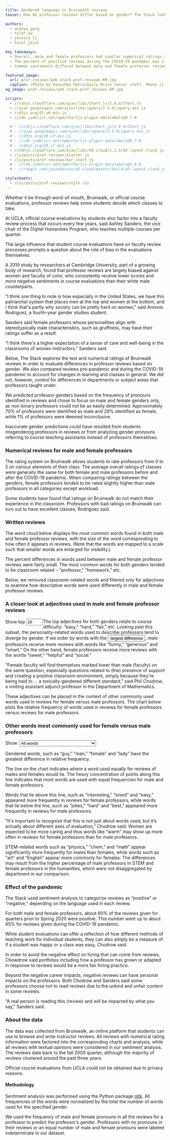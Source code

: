 ```yaml
---
title: Gendered language in Bruinwalk reviews
teaser: How do professor reviews differ based on gender? The Stack looks at the language used in professor reviews on Bruinwalk and examines how review sentiment changed during online learning.

authors:
  - ananya_garg
  - tyler_wu
  - jessica_li
  - hinal_jajal

key_takeaways:
  - Overall, male and female professors had similar numerical ratings and percentages of positive reviews.
  - The percent of positive reviews during the COVID-19 pandemic was slightly higher than those before the pandemic.
  - Common sentiments differed between male and female professor reviews. Reviews for male professors commonly included words related to their teaching, such as “hard,” “smart” and “understand,” while common words in reviews for female professors were “easy,” “sweet” and “interesting.”

featured_image:
  url: prof-reviews/web.stack.prof.reviews.KM.jpg
  caption: (Photo by Kanishka Mehra/Daily Bruin senior staff. Photo illustration by Anika Chakrabarti/Assistant Photo editor)
og_image: prof-reviews/web.stack.prof.reviews.KM.jpg

scripts:
  - //cdnjs.cloudflare.com/ajax/libs/Chart.js/2.8.0/Chart.js
  - //ajax.googleapis.com/ajax/libs/jquery/2.2.0/jquery.min.js
  - //d3js.org/d3.v6.min.js
  - //cdn.jsdelivr.net/npm/chartjs-plugin-datalabels@0.7.0

  # - //cdnjs.cloudflare.com/ajax/libs/Chart.js/2.8.0/Chart.js
  # - //ajax.googleapis.com/ajax/libs/jquery/2.2.0/jquery.min.js
  # - //d3js.org/d3.v7.min.js
  # - //cdn.jsdelivr.net/npm/chartjs-plugin-datalabels@0.7.0
  # - //d3js.org/d3.v7.min.js
  - //cdnjs.cloudflare.com/ajax/libs/d3-cloud/1.2.5/d3.layout.cloud.js
  - /js/posts/prof-reviews/scatter.js
  - /js/posts/prof-reviews/bar_chart.js
  # - //cdn.jsdelivr.net/npm/chartjs-plugin-datalabels@2.0.0
  # - //rawgit.com/jasondavies/d3-cloud/master/build/d3.layout.cloud.js

stylesheets:
  - /css/posts/prof-reviews/style.css
---
```


<script src="https://cdn.jsdelivr.net/npm/chart.js@3.0.0/dist/chart.min.js"></script>

<script src="https://cdnjs.cloudflare.com/ajax/libs/chartjs-plugin-datalabels/2.0.0/chartjs-plugin-datalabels.min.js" integrity="sha512-R/QOHLpV1Ggq22vfDAWYOaMd5RopHrJNMxi8/lJu8Oihwi4Ho4BRFeiMiCefn9rasajKjnx9/fTQ/xkWnkDACg==" crossorigin="anonymous" referrerpolicy="no-referrer"></script>

<script type="module" src="/js/posts/prof-reviews/dropdownMenu.js"></script>
<script type="module" src="/js/posts/prof-reviews/word_cloud.js"></script>
<script type="module" src="/js/posts/prof-reviews/word_freq.js"></script>
<script type="module" src="/js/posts/prof-reviews/rating_vis2.js"></script>
<script type="module" src="/js/posts/prof-reviews/scatter.js"></script>
<!-- <script type="module" src="/js/posts/prof-reviews/bar_chart.js"></script> -->
<script type="module" src="/js/posts/prof-reviews/percent_pos.js"></script>

Whether it be through word-of-mouth, Bruinwalk, or official course evaluations, professor reviews help some students decide which classes to take.

At UCLA, official course evaluations by students also factor into a faculty review process that occurs every few years, said Ashley Sanders, the vice chair of the Digital Humanities Program, who teaches multiple courses per quarter.

The large influence that student course evaluations have on faculty review processes prompts a question about the role of bias in the evaluations themselves.

A 2019 study by researchers at Cambridge University, part of a growing body of research, found that professor reviews are largely biased against women and faculty of color, who consistently receive lower scores and more negative sentiments in course evaluations than their white male counterparts.

“I think one thing to note is how especially in the United States, we have this patriarchal system that places men at the top and women at the bottom, and I think that's partly why society can be pretty hard on women,” said Antonio Rodriguez, a fourth-year gender studies student.

Sanders said female professors whose personalities align with stereotypically male characteristics, such as gruffness, may have their ratings suffer as a result.

“I think there's a higher expectation of a sense of care and well-being in the classrooms of women instructors,” Sanders said.

Below, The Stack explores the text and numerical ratings of Bruinwalk reviews in order to evaluate differences in professor reviews based on gender. We also compared reviews pre-pandemic and during the COVID-19 pandemic to account for changes in learning and classes in general. We did not, however, control for differences in departments or subject areas that professors taught under.

We predicted professor genders based on the frequency of pronouns identified in reviews and chose to focus on male and female genders only, as non-binary professors could not be as easily determined. Approximately 70% of professors were identified as male and 29% identified as female, while 1% of professors were deemed inconclusive.

Inaccurate gender predictions could have resulted from students misgendering professors in reviews or from analyzing gender pronouns referring to course teaching assistants instead of professors themselves.

### Numerical reviews for male and female professors

<!-- bar chart -->

The rating system on Bruinwalk allows students to rate professors from 0 to 5 on various elements of their class. The average overall ratings of classes were generally the same for both female and male professors before and after the COVID-19 pandemic. When comparing ratings between the genders, female professors tended to be rated slightly higher than male professors in all categories except workload.

<div id="stats-menu3"></div>
<div id="rating-svg-div"></div>

Some students have found that ratings on Bruinwalk do not match their experience in the classroom. Professors with bad ratings on Bruinwalk can turn out to have excellent classes, Rodriguez said.

### Written reviews

The word cloud below displays the most common words found in both male and female professor reviews, with the size of the word corresponding to how often it appears in reviews. (Note that the words are mapped to a scale such that smaller words are enlarged for visibility.)

<!-- word cloud -->
<div class="word-cloud-div">
  <!-- <div id="stats-menu2a" style="display: inline; float: left;">
    <label for="num-words-input2" 
      style="display: inline-block; text-align: right;">
      Show top
    </label>
    <input type="number" min="10" max="100" step="10" value="30" style="width:5em;" id="num-words-input2">
  </div>
  <div id="stats-menu2" style="display: inline; float: left;"></div><br> -->
  <div id="WC-div" class="WC-div"></div>
</div>

The percent differences in words used between male and female professor reviews were fairly small. The most common words for both genders tended to be classroom related – “professor,” “homework,” etc.

Below, we removed classroom-related words and filtered only for adjectives to examine how descriptive words were used differently in male and female professor reviews.

### A closer look at adjectives used in male and female professor reviews

<!-- lollipop chart -->
<div id="lollipop-div">
  <div id="stats-menu1a" style="display: inline; float: left;">
    <label for="num-words-input1" 
      style="display: inline-block; text-align: right;">
      Show top
    </label>
    <input type="number" min="10" max="40" step="5" value="20" style="width:4em;" id="num-words-input1">
  </div>
  <div id="stats-menu1" style="display: inline; float: left;"></div>
  <div id="lollipop-svg-div"></div>
</div>

The top adjectives for both genders relate to course difficulty: “easy,” “hard,” “fair,” etc. Looking past this subset, the personality-related words used to describe professors tend to diverge by gender. If we order by words with the <input type="button" class="btn-link" id="interactive-text-1" value="largest difference">, male professors receive more reviews with words like “funny,” “generous” and “smart.” On the other hand, female professors receive more reviews with the words “sweet,” “helpful” and “social.”

“Female faculty will find themselves marked lower than male (faculty) on the same question, especially questions related to (the) presence of support and creating a positive classroom environment, simply because they're being held to … a toxically-gendered different standard,” said Phil Chodrow, a visiting assistant adjunct professor in the Department of Mathematics.

These adjectives can be placed in the context of other commonly used words used in reviews for female versus male professors. The chart below plots the relative frequency of words used in reviews for female professors versus reviews for male professors.

### Other words most commonly used for female versus male professors

<!-- <form>
<label> Select Data </label>
<select>
<option id = "full" value = "full"> All words
</option>
<option id = "subset" value = "subset"> Words with less than 0.4% frequency
</option>
</select>
</form>
 -->
<form>  
Show:
<select id = "myList">  
<option id = "full" value = "full"> All words </option>  
<option id = "subset" value = "subset"> Words with less than 0.4% frequency </option>  
</select>  
</form>

<div class="chart-container">
  <canvas id='scatter'></canvas>
</div>

Gendered words, such as “guy,” “man,” “female” and “lady” have the greatest difference in relative frequency.

The line on the chart indicates where a word used equally for reviews of males and females would lie. The heavy concentration of points along this line indicates that most words are used with equal frequencies for male and female professors.

Words that lie above this line, such as “interesting,” “loved” and “easy,” appeared more frequently in reviews for female professors, while words that lie below the line, such as “jokes,” “hard” and “best,” appeared more frequently in reviews for male professors.

“It's important to recognize that this is not just about words used, but it’s actually about different axes of evaluation,” Chodrow said. Women are expected to be more caring and thus words like “warm” may show up more often in reviews for female professors than for male professors..

STEM-related words such as “physics,” “chem,” and “math” appear significantly more frequently for males than females, while words such as “art” and “English” appear more commonly for females. The differences may result from the higher percentage of male professors in STEM and female professors in the humanities, which were not disaggregated by department in our comparison.

### Effect of the pandemic

The Stack used sentiment analysis to categorize reviews as “positive” or “negative,” depending on the language used in each review.

For both male and female professors, about 80% of the reviews given for quarters prior to Spring 2020 were positive. This number went up to about 85% for reviews given during the COVID-19 pandemic.

<div class="chart-container">
  <canvas id='myChart'></canvas>
</div>
While student evaluations can offer a reflection of how different methods of teaching work for individual students, they can also simply be a measure of if a student was happy or a class was easy, Chodrow said.

In order to avoid the negative effect on hiring that can come from reviews, Chowdrow said portfolios including how a professor has grown or adapted in response to reviews would be a more fair hiring practice.

Beyond the negative career impacts, negative reviews can have personal impacts on the professors. Both Chodrow and Sanders said some professors choose not to read reviews due to the unkind and unfair content in some reviews.

“A real person is reading this (review) and will be impacted by what you say,” Sanders said.

### About the data

The data was collected from Bruinwalk, an online platform that students can use to browse and write instructor reviews. All reviews with numerical rating information were factored into the corresponding charts and analysis, while all reviews with textual opinions were considered in our sentiment analysis. The reviews date back to the fall 2000 quarter, although the majority of reviews clustered around the past three years.

Official course evaluations from UCLA could not be obtained due to privacy reasons.

#### Methodology

Sentiment analysis was performed using the Python package [nltk](https://www.nltk.org/). All frequencies of the words were normalized by the total the number of words used for the specified gender.

We used the frequency of male and female pronouns in all the reviews for a professor to predict the professor’s gender. Professors with no pronouns in their reviews or an equal number of male and female pronouns were labeled indeterminate in our dataset.
